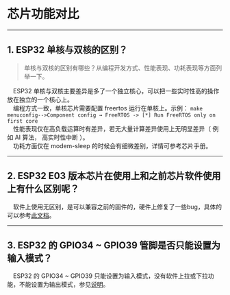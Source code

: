 # 芯片功能对比

<style>
body {counter-reset: h2}
  h2 {counter-reset: h3}
  h2:before {counter-increment: h2; content: counter(h2) ". "}
  h3:before {counter-increment: h3; content: counter(h2) "." counter(h3) ". "}
  h2.nocount:before, h3.nocount:before, { content: ""; counter-increment: none }
</style>

---

## ESP32 单核与双核的区别？

> 单核与双核的区别有哪些？从编程开发⽅式、性能表现、功耗表现等⽅⾯列举⼀下。

&emsp;ESP32 单核与双核主要差异是多了⼀个独⽴核⼼，可以把⼀些实时性⾼的操作放在独⽴的⼀个核⼼上。\
&emsp;编程⽅式⼀致，单核芯片需要配置 freertos 运⾏在单核上。示例： `make menuconfig-->Component config → FreeRTOS -> [*] Run FreeRTOS only on first core`\
&emsp;性能表现仅在⾼负载运算时有差异，若⽆⼤量计算差异使⽤上⽆明显差异（ 例如 AI 算法， ⾼实时性中断 ）。\
&emsp;功耗⽅⾯仅在 modem-sleep 的时候会有细微差别，详情可参考芯⽚⼿册。

---

## ESP32 E03 版本芯⽚在使⽤上和之前芯⽚软件使⽤上有什么区别呢？

&emsp;软件上使⽤⽆区别，是可以兼容之前的固件的，硬件上修复了⼀些bug，具体的可以参考[此⽂档](https://www.espressif.com/sites/default/files/documentation/ESP32_ECO_V3_User_Guide__CN.pdf)。

---

## ESP32 的 GPIO34 ~ GPIO39 管脚是否只能设置为输入模式？

&emsp;ESP32 的 GPIO34 ~ GPIO39 只能设置为输入模式，没有软件上拉或下拉功能，不能设置为输出模式，参见[说明](https://docs.espressif.com/projects/esp-idf/zh_CN/latest/esp32/api-reference/peripherals/gpio.html?highlight=gpio34#gpio-rtc-gpio)。
